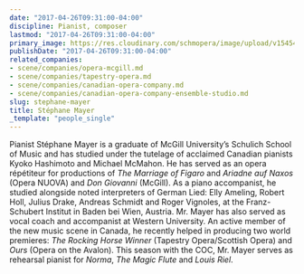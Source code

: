 ```yaml
---
date: "2017-04-26T09:31:00-04:00"
discipline: Pianist, composer
lastmod: "2017-04-26T09:31:00-04:00"
primary_image: https://res.cloudinary.com/schmopera/image/upload/v1545409169/media/webhook-uploads/1493213441352/2016-04-25---Stephane-Mayer.jpg.jpg
publishDate: "2017-04-26T09:31:00-04:00"
related_companies:
- scene/companies/opera-mcgill.md
- scene/companies/tapestry-opera.md
- scene/companies/canadian-opera-company.md
- scene/companies/canadian-opera-company-ensemble-studio.md
slug: stephane-mayer
title: Stéphane Mayer
_template: "people_single"
---
```


Pianist Stéphane Mayer is a graduate of McGill University’s Schulich School of Music and has studied under the tutelage of acclaimed Canadian pianists Kyoko Hashimoto and Michael McMahon. He has served as an opera répétiteur for productions of *The Marriage of Figaro* and *Ariadne auf Naxos* (Opera NUOVA) and *Don Giovanni* (McGill). As a piano accompanist, he studied alongside noted interpreters of German Lied: Elly Ameling, Robert Holl, Julius Drake, Andreas Schmidt and Roger Vignoles, at the Franz-Schubert Institut in Baden bei Wien, Austria. Mr. Mayer has also served as vocal coach and accompanist at Western University. An active member of the new music scene in Canada, he recently helped in producing two world premieres: *The Rocking Horse Winner* (Tapestry Opera/Scottish Opera) and *Ours* (Opera on the Avalon). This season with the COC, Mr. Mayer serves as rehearsal pianist for *Norma*, *The Magic Flute* and *Louis Riel*.
